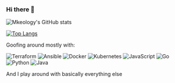 ### Hi there 👋
![Mkeology's GitHub stats](https://github-readme-stats.vercel.app/api?username=mkeology&show_icons=true&hide_title=true&theme=solarized-dark&count_private=true&hide=stars)

[![Top Langs](https://github-readme-stats.vercel.app/api/top-langs/?username=mkeology)](https://github.com/mkeology/github-readme-stats)

Goofing around mostly with:

![Terraform](https://img.shields.io/badge/Terraform-8e7cc3.svg?style=for-the-badge&logo=terraform&logoColor=white)
![Ansible](https://img.shields.io/badge/ansible-f44336.svg?style=for-the-badge&logo=ansible&logoColor=white)
![Docker](https://img.shields.io/badge/docker-6fa8dc.svg?style=for-the-badge&logo=docker&logoColor=white)
![Kubernetes](https://img.shields.io/badge/kubernetes-%23326ce5.svg?style=for-the-badge&logo=kubernetes&logoColor=white)
![JavaScript](https://img.shields.io/badge/JavaScript-323330?style=for-the-badge&logo=javascript&logoColor=F7DF1E)
![Go](https://img.shields.io/badge/Go-00ADD8?style=for-the-badge&logo=go&logoColor=white)
![Python](https://img.shields.io/badge/python-3670A0?style=for-the-badge&logo=python&logoColor=ffdd54)
![Java](https://img.shields.io/badge/java-%23ED8B00.svg?style=for-the-badge&logo=OpenJDK&logoColor=white)

And I play around with basically everything else
<!--
**mkeology/mkeology** is a ✨ _special_ ✨ repository because its `README.md` (this file) appears on your GitHub profile.

Here are some ideas to get you started:

- 🔭 I’m currently working on ...
- 🌱 I’m currently learning ...
- 👯 I’m looking to collaborate on ...
- 🤔 I’m looking for help with ...
- 💬 Ask me about ...
- 📫 How to reach me: ...
- 😄 Pronouns: ...
- ⚡ Fun fact: ...
-->
